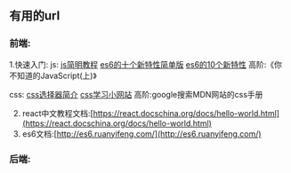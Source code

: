 ## 有用的url

### 前端:


1.快速入门:
js:
[js简明教程](http://yanhaijing.com/basejs/)
[es6的十个新特性简单版](https://juejin.im/post/5b1d1fd6f265da6e410e137c)
[es6的10个新特性](http://imweb.io/topic/55e330d6771670e207a16bbb)
高阶:《你不知道的JavaScript(上)》

css: 
[css选择器简介](https://www.jianshu.com/p/e7a752d0dd38)
[css学习小网站](http://zh.learnlayout.com/)
高阶:google搜索MDN网站的css手册

2. react中文教程文档:[https://react.docschina.org/docs/hello-world.html](https://react.docschina.org/docs/hello-world.html)
3. es6文档:[http://es6.ruanyifeng.com/](http://es6.ruanyifeng.com/)

### 后端:








